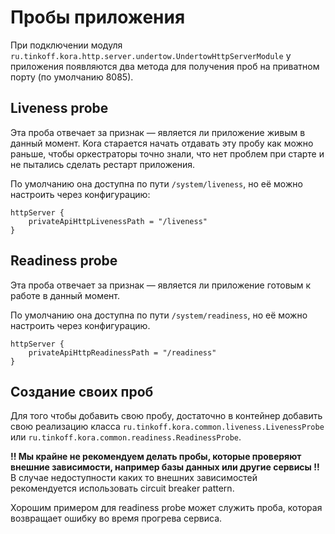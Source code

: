 # Пробы приложения

При подключении модуля `ru.tinkoff.kora.http.server.undertow.UndertowHttpServerModule` у приложения появляются два метода для получения проб на приватном порту (по умолчанию 8085).

## Liveness probe

Эта проба отвечает за признак — является ли приложение живым в данный момент. Kora старается начать отдавать эту пробу как можно раньше, чтобы оркестраторы точно знали, что нет проблем при старте и не пытались сделать рестарт приложения.

По умолчанию она доступна по пути `/system/liveness`, но её можно настроить через конфигурацию:

```hocon
httpServer {
    privateApiHttpLivenessPath = "/liveness"
}
```

## Readiness probe

Эта проба отвечает за признак — является ли приложение готовым к работе в данный момент. 

По умолчанию она доступна по пути `/system/readiness`, но её можно настроить через конфигурацию.

```hocon
httpServer {
    privateApiHttpReadinessPath = "/readiness"
}
```

## Создание своих проб

Для того чтобы добавить свою пробу, достаточно в контейнер добавить свою реализацию класса `ru.tinkoff.kora.common.liveness.LivenessProbe` или `ru.tinkoff.kora.common.readiness.ReadinessProbe`.


**!! Мы крайне не рекомендуем делать пробы, которые проверяют внешние зависимости, например базы данных или другие сервисы !!**  
В случае недоступности каких то внешних зависимостей рекомендуется использовать circuit breaker pattern. 

Хорошим примером для readiness probe может служить проба, которая возвращает ошибку во время прогрева сервиса.


  
